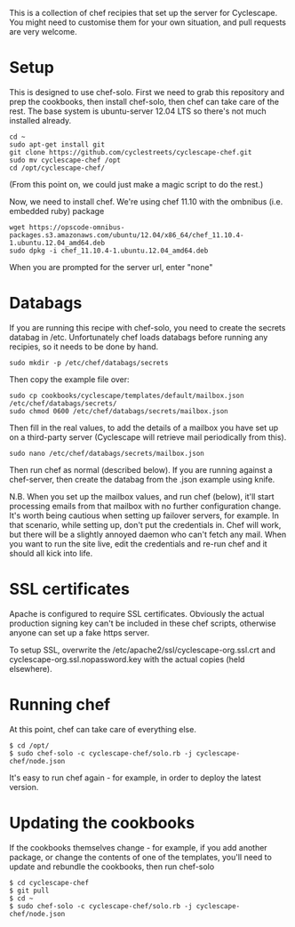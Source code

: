 This is a collection of chef recipies that set up the server for Cyclescape.
You might need to customise them for your own situation, and pull requests
are very welcome.

# Setup

This is designed to use chef-solo. First we need to grab this repository and
prep the cookbooks, then install chef-solo, then chef can take care of the rest.
The base system is ubuntu-server 12.04 LTS so there's not much installed already.

    cd ~
    sudo apt-get install git
    git clone https://github.com/cyclestreets/cyclescape-chef.git
    sudo mv cyclescape-chef /opt
    cd /opt/cyclescape-chef/

(From this point on, we could just make a magic script to do the rest.)

Now, we need to install chef. We're using chef 11.10 with the ombnibus (i.e. embedded
ruby) package

    wget https://opscode-omnibus-packages.s3.amazonaws.com/ubuntu/12.04/x86_64/chef_11.10.4-1.ubuntu.12.04_amd64.deb
    sudo dpkg -i chef_11.10.4-1.ubuntu.12.04_amd64.deb


When you are prompted for the server url, enter "none"

# Databags

If you are running this recipe with chef-solo, you need to
create the secrets databag in /etc. Unfortunately chef loads databags
before running any recipies, so it needs to be done by hand.

    sudo mkdir -p /etc/chef/databags/secrets

Then copy the example file over:

    sudo cp cookbooks/cyclescape/templates/default/mailbox.json /etc/chef/databags/secrets/
    sudo chmod 0600 /etc/chef/databags/secrets/mailbox.json

Then fill in the real values, to add the details of a mailbox you have set up on a
third-party server (Cyclescape will retrieve mail periodically from this).

    sudo nano /etc/chef/databags/secrets/mailbox.json

Then run chef as normal (described below). If you are running against a chef-server,
then create the databag from the .json example using knife.

N.B. When you set up the mailbox values, and run chef (below), it'll
start processing emails from that mailbox with no further configuration
change. It's worth being cautious when setting up failover servers,
for example. In that scenario, while setting up, don't put the credentials in.
Chef will work, but there will be a slightly annoyed daemon who can't fetch any
mail. When you want to run the site live, edit the credentials and re-run chef
and it should all kick into life.

# SSL certificates

Apache is configured to require SSL certificates. Obviously the actual production signing key
can't be included in these chef scripts, otherwise anyone can set up a fake https server.

To setup SSL, overwrite the /etc/apache2/ssl/cyclescape-org.ssl.crt and cyclescape-org.ssl.nopassword.key
with the actual copies (held elsewhere).

# Running chef

At this point, chef can take care of everything else.

    $ cd /opt/
    $ sudo chef-solo -c cyclescape-chef/solo.rb -j cyclescape-chef/node.json

It's easy to run chef again - for example, in order to deploy the latest version.

# Updating the cookbooks

If the cookbooks themselves change - for example, if you add another package,
or change the contents of one of the templates, you'll need to update and rebundle
the cookbooks, then run chef-solo

    $ cd cyclescape-chef
    $ git pull
    $ cd ~
    $ sudo chef-solo -c cyclescape-chef/solo.rb -j cyclescape-chef/node.json
